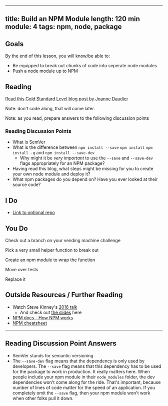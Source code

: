 
---
title: Build an NPM Module
length: 120 min
module: 4
tags: npm, node, package
---

## Goals

By the end of this lesson, you will know/be able to:

* Be equipped to break out chunks of code into seperate node modules
* Push a node module up to NPM 

## Reading

[Read this Gold Standard Level blog post by Joanne Daudier](https://medium.com/@jdaudier/how-to-create-and-publish-your-first-node-js-module-444e7585b738)

Note: don't code along, that will come later. 

Note: as you read, prepare answers to the following discussion points

### Reading Discussion Points

- What is SemVer
- What is the difference between `npm install --save` `npm install` `npm install -g` and `npm install --save-dev`
  - Why might it be _very important_ to use the `--save` and `--save-dev` flags appropriately for an NPM package?
- Having read this blog, what steps might be missing for you to create your own node module and deploy it?
- What npm packages do you depend on? Have you ever looked at their source code?

## I Do

* [Link to optional repo]()

## You Do

Check out a branch on your vending machine challenge

Pick a very small helper function to break out

Create an npm module to wrap the function

Move over tests

Replace it

## Outside Resources / Further Reading

- Watch Steve Kinney's [2016 talk](https://www.youtube.com/watch?v=MamP2wIquGQ)
  - And check out [the slides](https://speakerdeck.com/stevekinney/the-ins-and-outs-of-publishing-a-module-to-npm) here
- [NPM docs - How NPM works](https://docs.npmjs.com/how-npm-works/packages)
- [NPM cheatsheet](http://browsenpm.org/help)

---

## Reading Discussion Point Answers

- SemVer stands for semantic versioning
- The `--save-dev` flag means that the dependency is only used by developers. The `--save` flag means that this dependency has to be used for the package to work in production. It really matters here. When people include your npm module in their `node_modules` folder, the dev dependencies won't come along for the ride. That's important, because number of lines of code matter for the speed of an application. If you completely omit the `--save` flag, then your npm module won't work when other folks pull it down.